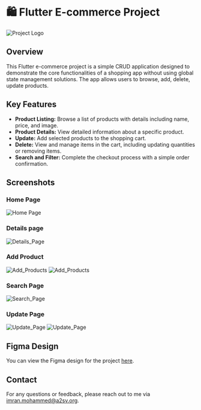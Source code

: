 # 🛍️ Flutter E-commerce Project

![Project Logo](https://example.com/project_logo.png)

## Overview

This Flutter e-commerce project is a simple CRUD application designed to demonstrate the core functionalities of a shopping app without using global state management solutions. The app allows users to browse, add, delete, update products.

## Key Features

- **Product Listing:** Browse a list of products with details including name, price, and image.
- **Product Details:** View detailed information about a specific product.
- **Update:** Add selected products to the shopping cart.
- **Delete:** View and manage items in the cart, including updating quantities or removing items.
- **Search and Filter:** Complete the checkout process with a simple order confirmation.

## Screenshots

### Home Page
![Home Page](images/home-page.jpg)

### Details page
![Details_Page](images/detail-2.jpg)

### Add Product
![Add_Products](images/add-product-1.jpg)
![Add_Products](images/add-product-2.jpg)

### Search Page
![Search_Page](images/search-page.jpg)

### Update Page
![Update_Page](images/update-1.jpg)
![Update_Page](images/update-2.jpg)


## Figma Design

You can view the Figma design for the project [here](https://www.figma.com/design/957Md2CrZ2B9KGjHy8RDcH/Internship?node-id=0-1&t=9RaUb8ueDD0uGHh6-0).
## Contact

For any questions or feedback, please reach out to me via [imran.mohammed@a2sv.org](mailto:imran.mohammed@a2sv.org).
